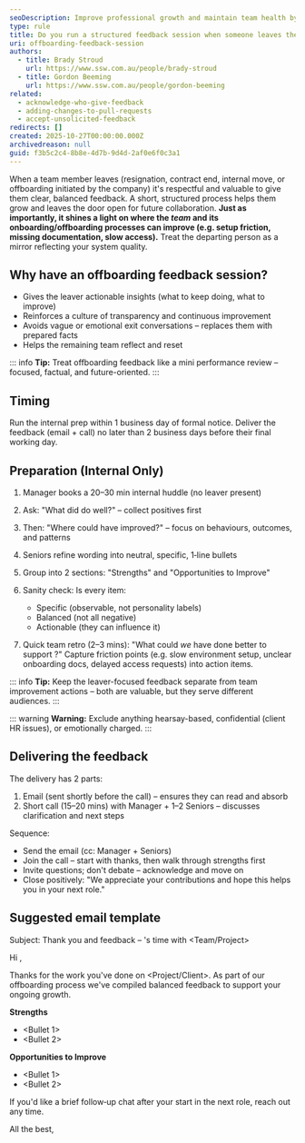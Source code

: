 ```yaml
---
seoDescription: Improve professional growth and maintain team health by running a structured feedback session when a team member offboards
type: rule
title: Do you run a structured feedback session when someone leaves the team?
uri: offboarding-feedback-session
authors:
  - title: Brady Stroud
    url: https://www.ssw.com.au/people/brady-stroud
  - title: Gordon Beeming
    url: https://www.ssw.com.au/people/gordon-beeming
related:
  - acknowledge-who-give-feedback
  - adding-changes-to-pull-requests
  - accept-unsolicited-feedback
redirects: []
created: 2025-10-27T00:00:00.000Z
archivedreason: null
guid: f3b5c2c4-8b8e-4d7b-9d4d-2af0e6f0c3a1
---
```


When a team member leaves (resignation, contract end, internal move, or offboarding initiated by the company) it's respectful and valuable to give them clear, balanced feedback. A short, structured process helps them grow and leaves the door open for future collaboration. **Just as importantly, it shines a light on where the *team* and its onboarding/offboarding processes can improve (e.g. setup friction, missing documentation, slow access).** Treat the departing person as a mirror reflecting your system quality.

<!--endintro-->

## Why have an offboarding feedback session?

* Gives the leaver actionable insights (what to keep doing, what to improve)
* Reinforces a culture of transparency and continuous improvement
* Avoids vague or emotional exit conversations – replaces them with prepared facts
* Helps the remaining team reflect and reset

::: info
**Tip:** Treat offboarding feedback like a mini performance review – focused, factual, and future-oriented.
:::

## Timing

Run the internal prep within 1 business day of formal notice. Deliver the feedback (email + call) no later than 2 business days before their final working day.

## Preparation (Internal Only)

1. Manager books a 20–30 min internal huddle (no leaver present)
2. Ask: "What did <Name> do well?" – collect positives first
3. Then: "Where could <Name> have improved?" – focus on behaviours, outcomes, and patterns
4. Seniors refine wording into neutral, specific, 1‑line bullets
5. Group into 2 sections: "Strengths" and "Opportunities to Improve"
6. Sanity check: Is every item:
   * Specific (observable, not personality labels)
   * Balanced (not all negative)
   * Actionable (they can influence it)

7. Quick team retro (2–3 mins): "What could *we* have done better to support <Name>?" Capture friction points (e.g. slow environment setup, unclear onboarding docs, delayed access requests) into action items.

::: info
**Tip:** Keep the leaver-focused feedback separate from team improvement actions – both are valuable, but they serve different audiences.
:::

::: warning
**Warning:** Exclude anything hearsay-based, confidential (client HR issues), or emotionally charged.
:::

## Delivering the feedback

The delivery has 2 parts:

1. Email (sent shortly before the call) – ensures they can read and absorb
2. Short call (15–20 mins) with Manager + 1–2 Seniors – discusses clarification and next steps

Sequence:

* Send the email (cc: Manager + Seniors)
* Join the call – start with thanks, then walk through strengths first
* Invite questions; don't debate – acknowledge and move on
* Close positively: "We appreciate your contributions and hope this helps you in your next role."

## Suggested email template

Subject: Thank you and feedback – <Name>'s time with <Team/Project>

Hi <Name>,

Thanks for the work you've done on <Project/Client>. As part of our offboarding process we've compiled balanced feedback to support your ongoing growth.

**Strengths**
* <Bullet 1>
* <Bullet 2>

**Opportunities to Improve**
* <Bullet 1>
* <Bullet 2>

If you'd like a brief follow‑up chat after your start in the next role, reach out any time.

All the best,
<Manager Name>
<Title>

::: info
**Tip:** Keep the email concise – elaboration happens in the call.
:::

## Example 1‑liner feedback points

(Replace with team-specific items – keep neutral and factual.)

**Strengths**
* Proactively picked up unassigned bugs without prompting
* Built strong rapport with the client product owner
* Documented deployment steps clearly in the runbook

**Opportunities to Improve**
* Standups often ran long – answers sometimes included unnecessary detail
* Pull Requests occasionally lacked context in the description
* Missed 2 sprint retros – need more consistent participation in team ceremonies
* Estimates sometimes optimistic – consider padding for unknown integration work

## Team improvement actions (internal)

Offboarding isn’t only about the person leaving – it’s a chance to spot where the team or onboarding process fell short.

During the internal huddle, list any friction the leaver experienced and turn each into a concrete improvement (a PBI or task). Aim for at least one improvement item.

**Examples**
* Dev environment setup required 3 days – create a self-serve onboarding checklist and automate script
* Access to logging tools took a week – streamline the access request via an internal form
* Onboarding docs missed API version dependencies – update the runbook and add a validation step
* No scheduled pairing in first sprint – add a pairing rota for new starters
* Unclear code style expectations – link coding standards in the onboarding email

**Action pattern**
Friction → Root cause → Improvement task → Owner → Due date

::: ok
Figure: Good example – Turning setup pain into a tracked improvement task avoids repeating the problem for the next hire
:::

::: warning
**Warning:** Don’t include team shortcomings in the leaver’s email – keep the tone focused on their growth, not internal issues.
:::

## Do / Don't

| Do | Don't |
| --- | --- |
| Lead with positives | Surprise them with new criticism in the call |
| Use "You did X" not personality labels | Use vague terms like "bad attitude" |
| Focus on behaviours and outcomes | Include gossip or third‑hand complaints |
| Keep bullets short and scannable | Send walls of text |
| Offer a future support option | Make promises you can't keep |

## Ownership

* Manager: Schedules huddle + sends email
* Seniors: Curate and phrase feedback
* Team: Contributes raw points

## Quality checklist before sending

* Balanced (≥1 strength for every improvement area)
* No confidential or HR-only content
* No unexplained acronyms
* Bullets ≤ 20 words each
* Tone: Professional, respectful, future-focused

## Common mistakes to avoid

* Waiting until the last day – rushed and low impact
* Only verbal feedback – easily forgotten
* Emotional venting – erodes trust
* Being overly generic – "communication" without examples

## FAQ

**Q: What if there's serious misconduct?**
Handle via HR – keep this process for professional growth feedback only.

**Q: What if they disagree?**
Acknowledge their view: "Thanks – we'll note that." Do not debate point-by-point.

**Q: Do we offboard internal transfers?**
Yes – still provide feedback; it helps their next team.

::: info
**Note:** A great offboarding experience increases the chance of future re-engagement or referrals.
:::

```